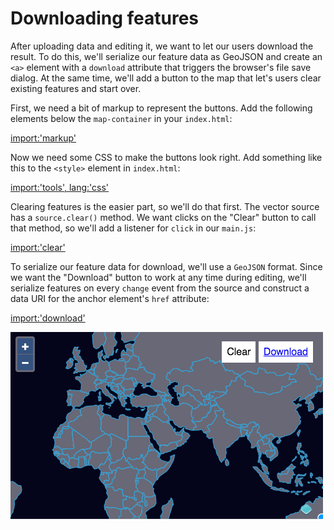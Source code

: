 # Downloading features

After uploading data and editing it, we want to let our users download the result.  To do this, we'll serialize our feature data as GeoJSON and create an `<a>` element with a `download` attribute that triggers the browser's file save dialog.  At the same time, we'll add a button to the map that let's users clear existing features and start over.

First, we need a bit of markup to represent the buttons.  Add the following elements below the `map-container` in your `index.html`:

[import:'markup'](../../../src/en/examples/vector/download.html)

Now we need some CSS to make the buttons look right.  Add something like this to the `<style>` element in `index.html`:

[import:'tools', lang:'css'](../../../src/en/examples/vector/download.html)

Clearing features is the easier part, so we'll do that first.  The vector source has a `source.clear()` method.  We want clicks on the "Clear" button to call that method, so we'll add a listener for `click` in our `main.js`:

[import:'clear'](../../../src/en/examples/vector/download.js)

To serialize our feature data for download, we'll use a `GeoJSON` format.  Since we want the "Download" button to work at any time during editing, we'll serialize features on every `change` event from the source and construct a data URI for the anchor element's `href` attribute:

[import:'download'](../../../src/en/examples/vector/download.js)

![Buttons to clear and download data](download.png)
